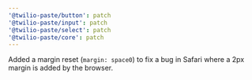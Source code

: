 ```yaml
---
'@twilio-paste/button': patch
'@twilio-paste/input': patch
'@twilio-paste/select': patch
'@twilio-paste/core': patch
---
```


Added a margin reset (`margin: space0`) to fix a bug in Safari where a 2px margin is added by the browser.
